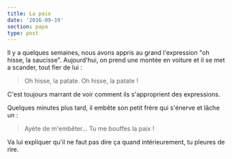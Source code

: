 ```yaml
---
title: La paix
date: '2016-09-19'
section: papa
type: post
---
```


Il y a quelques semaines, nous avons appris au grand l'expression "oh hisse, la saucisse". Aujourd'hui, on prend une montée en voiture et il se met a scander, tout fier de lui : 

> Oh hisse, la patate. Oh hisse, la patate !

C'est toujours marrant de voir comment ils s'approprient des expressions.

Quelques minutes plus tard, il embête son petit frère qui s'énerve et lâche un :

> Ayète de m'embêter… Tu me bouffes la paix !

Va lui expliquer qu'il ne faut pas dire ça quand intérieurement, tu pleures de rire.